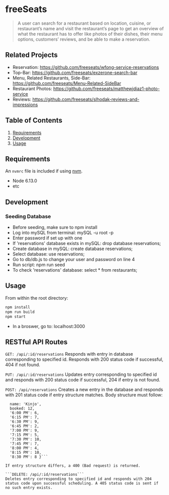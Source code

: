 # freeSeats

> A user can search for a restaurant based on location, cuisine, or restaurant’s name and visit the restaurant’s page to get an overview of what the restaurant has to offer like photos of their dishes, their menu options, customers’ reviews, and be able to make a reservation.

## Related Projects

  - Reservation: https://github.com/freeseats/wfong-service-reservations
  - Top-Bar: https://github.com/freeseats/exzerone-search-bar
  - Menu, Related Restaurants, Side-Bar: https://github.com/freeseats/Menu-Related-SideBar
  - Restaurant Photos: https://github.com/freeseats/matthewjdiaz1-photo-service
  - Reviews: https://github.com/freeseats/slhodak-reviews-and-impressions

## Table of Contents

1. [Requirements](#requirements)
1. [Development](#development)
1. [Usage](#Usage)

## Requirements

An `nvmrc` file is included if using [nvm](https://github.com/creationix/nvm).

- Node 6.13.0
- etc

## Development

### Seeding Database
- Before seeding, make sure to npm install
- Log into mySQL from terminal: mySQL -u root -p
- Enter password if set up with one
- If 'reservations' database exists in mySQL: drop database reservations;
- Create database in mySQL: create database reservations;
- Select database: use reservations;
- Go to db/db.js to change your user and password on line 4
- Run script:
npm run seed
- To check 'reservations' database: select * from restaurants;

## Usage

From within the root directory:
```sh
npm install
npm run build
npm start
```
- In a broswer, go to: localhost:3000

## RESTful API Routes
```GET: /api/:id/reservations```
Responds with entry in database corresponding to specified id. Responds with 200 status code if successful, 404 if not found.

```PUT: /api/:id/reservations```
Updates entry corresponding to specified id and responds with 200 status code if successful, 204 if entry is not found.

```POST: /api/reservations```
Creates a new entry in the database and responds with 201 status code if entry structure matches. Body structure must follow:

```{ id: 1,
  name: 'Kinjo',
  booked: 12,
  '6:00 PM': 6,
  '6:15 PM': 7,
  '6:30 PM': 9,
  '6:45 PM': 2,
  '7:00 PM': 9,
  '7:15 PM': 5,
  '7:30 PM': 10,
  '7:45 PM': 7,
  '8:00 PM': 4,
  '8:15 PM': 10,
  '8:30 PM': 8 }```

If entry structure differs, a 400 (Bad request) is returned.

```DELETE: /api/:id/reservations```
Deletes entry corresponding to specified id and responds with 204 status code upon successful scheduling. A 405 status code is sent if no such entry exists.